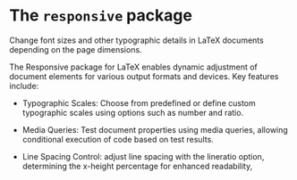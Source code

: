 # The `responsive` package

Change font sizes and other typographic details in LaTeX documents depending on
the page dimensions.

The Responsive package for LaTeX enables dynamic adjustment of document
elements for various output formats and devices. Key features include:

- Typographic Scales: Choose from predefined or define custom typographic
  scales using options such as number and ratio.

- Media Queries: Test document properties using media queries, allowing
  conditional execution of code based on test results.

- Line Spacing Control: adjust line spacing with the lineratio option,
  determining the x-height percentage for enhanced readability, 



